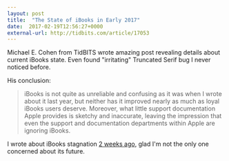 ```yaml
---
layout: post
title:  "The State of iBooks in Early 2017"
date:  2017-02-19T12:56:27+0000
external-url: http://tidbits.com/article/17053
---
```


Michael E. Cohen from TidBITS wrote amazing post revealing details about current iBooks state. Even found "irritating" Truncated Serif bug I never noticed before.

His conclusion:

> iBooks is not quite as unreliable and confusing as it was when I wrote about it last year, but neither has it improved nearly as much as loyal iBooks users deserve. Moreover, what little support documentation Apple provides is sketchy and inaccurate, leaving the impression that even the support and documentation departments within Apple are ignoring iBooks.

I wrote about iBooks stagnation [2 weeks ago,](http://borisy.net/2017/02/06/backing-up-ibooks-drm-and-region-switching/) glad I'm not the only one concerned about its future.